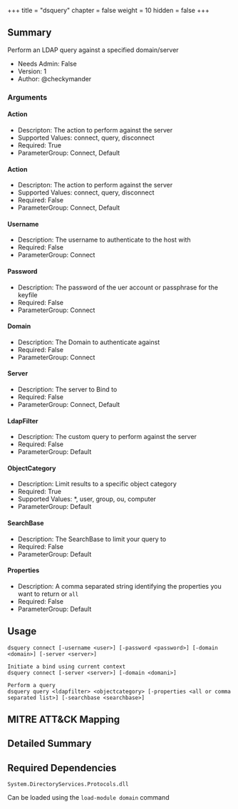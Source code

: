 +++
title = "dsquery"
chapter = false
weight = 10
hidden = false
+++

## Summary
Perform an LDAP query against a specified domain/server

- Needs Admin: False  
- Version: 1  
- Author: @checkymander  

### Arguments

#### Action
- Descripton: The action to perform against the server
- Supported Values: connect, query, disconnect
- Required: True
- ParameterGroup: Connect, Default

#### Action
- Descripton: The action to perform against the server
- Supported Values: connect, query, disconnect
- Required: False
- ParameterGroup: Connect, Default

#### Username

- Description: The username to authenticate to the host with
- Required: False
- ParameterGroup: Connect

#### Password

- Description: The password of the uer account or passphrase for the keyfile
- Required: False
- ParameterGroup: Connect

#### Domain

- Description: The Domain to authenticate against
- Required: False
- ParameterGroup: Connect

#### Server

- Description: The server to Bind to
- Required: False
- ParameterGroup: Connect, Default

#### LdapFilter

- Description: The custom query to perform against the server
- Required: False
- ParameterGroup: Default

#### ObjectCategory

- Description: Limit results to a specific object category
- Required: True
- Supported Values: *, user, group, ou, computer
- ParameterGroup: Default

#### SearchBase

- Description: The SearchBase to limit your query to
- Required: False
- ParameterGroup: Default

#### Properties

- Description: A comma separated string identifying the properties you want to return or `all` 
- Required: False
- ParameterGroup: Default


## Usage

```
dsquery connect [-username <user>] [-password <password>] [-domain <domain>] [-server <server>]

Initiate a bind using current context
dsquery connect [-server <server>] [-domain <domani>]

Perform a query
dsquery query <ldapfilter> <objectcategory> [-properties <all or comma separated list>] [-searchbase <searchbase>]
```

## MITRE ATT&CK Mapping

## Detailed Summary

## Required Dependencies
`System.DirectoryServices.Protocols.dll`

Can be loaded using the `load-module domain` command